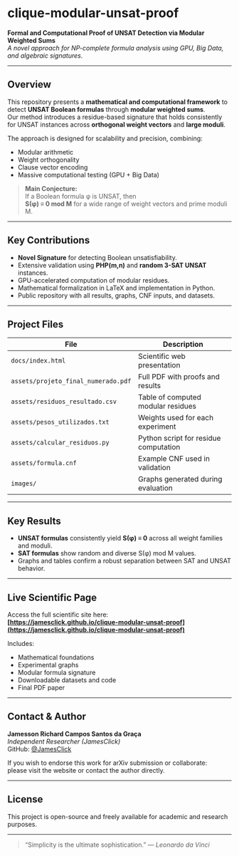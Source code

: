 # clique-modular-unsat-proof

**Formal and Computational Proof of UNSAT Detection via Modular Weighted Sums**  
*A novel approach for NP-complete formula analysis using GPU, Big Data, and algebraic signatures.*

---

## Overview

This repository presents a **mathematical and computational framework** to detect **UNSAT Boolean formulas** through **modular weighted sums**.  
Our method introduces a residue-based signature that holds consistently for UNSAT instances across **orthogonal weight vectors** and **large moduli**.

The approach is designed for scalability and precision, combining:
- Modular arithmetic
- Weight orthogonality
- Clause vector encoding
- Massive computational testing (GPU + Big Data)

> **Main Conjecture:**  
> If a Boolean formula φ is UNSAT, then  
> **S(φ) ≡ 0 mod M** for a wide range of weight vectors and prime moduli M.

---

## Key Contributions

- **Novel Signature** for detecting Boolean unsatisfiability.
- Extensive validation using **PHP(m,n)** and **random 3-SAT UNSAT** instances.
- GPU-accelerated computation of modular residues.
- Mathematical formalization in LaTeX and implementation in Python.
- Public repository with all results, graphs, CNF inputs, and datasets.

---

## Project Files

| File | Description |
|------|-------------|
| `docs/index.html` | Scientific web presentation |
| `assets/projeto_final_numerado.pdf` | Full PDF with proofs and results |
| `assets/residuos_resultado.csv` | Table of computed modular residues |
| `assets/pesos_utilizados.txt` | Weights used for each experiment |
| `assets/calcular_residuos.py` | Python script for residue computation |
| `assets/formula.cnf` | Example CNF used in validation |
| `images/` | Graphs generated during evaluation |

---

## Key Results

- **UNSAT formulas** consistently yield **S(φ) ≡ 0** across all weight families and moduli.
- **SAT formulas** show random and diverse S(φ) mod M values.
- Graphs and tables confirm a robust separation between SAT and UNSAT behavior.

---

## Live Scientific Page

Access the full scientific site here:  
**[https://jamesclick.github.io/clique-modular-unsat-proof](https://jamesclick.github.io/clique-modular-unsat-proof)**

Includes:
- Mathematical foundations
- Experimental graphs
- Modular formula signature
- Downloadable datasets and code
- Final PDF paper

---

## Contact & Author

**Jamesson Richard Campos Santos da Graça**  
*Independent Researcher (JamesClick)*  
GitHub: [@JamesClick](https://github.com/JamesClick)

If you wish to endorse this work for arXiv submission or collaborate:  
please visit the website or contact the author directly.

---

## License

This project is open-source and freely available for academic and research purposes.

---

> “Simplicity is the ultimate sophistication.” — *Leonardo da Vinci*
